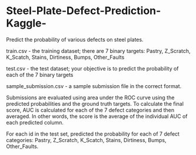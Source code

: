 # Steel-Plate-Defect-Prediction-Kaggle-
Predict the probability of various defects on steel plates.

train.csv - the training dataset; there are 7 binary targets: Pastry, Z_Scratch, K_Scatch, Stains, Dirtiness, Bumps, Other_Faults

test.csv - the test dataset; your objective is to predict the probability of each of the 7 binary targets

sample_submission.csv - a sample submission file in the correct format.

Submissions are evaluated using area under the ROC curve using the predicted probabilities and the ground truth targets.
To calculate the final score, AUC is calculated for each of the 7 defect categories and then averaged. In other words, the score is the average of the individual AUC of each predicted column.

For each id in the test set, predicted the probability for each of 7 defect categories: Pastry, Z_Scratch, K_Scatch, Stains, Dirtiness, Bumps, Other_Faults.
